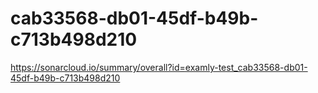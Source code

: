 # cab33568-db01-45df-b49b-c713b498d210
https://sonarcloud.io/summary/overall?id=examly-test_cab33568-db01-45df-b49b-c713b498d210
